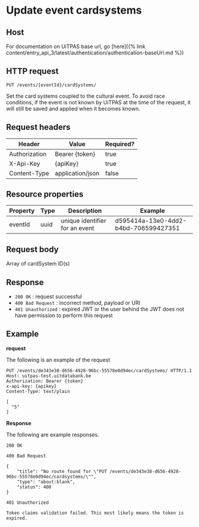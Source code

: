 ---
---

# Update event cardsystems

## Host

 For documentation on UiTPAS base url, go [here]({% link content/entry_api_3/latest/authentication/authentication-baseUrl.md %})

## HTTP request

```
PUT /events/{eventId}/cardSystems/
```
Set the card systems coupled to the cultural event.
To avoid race conditions, if the event is not known by UiTPAS at the time of the request, it will still be saved and applied when it becomes known.

## Request headers

| Header        | Value            | Required? |
| ------------- | ---------------- | --------- |
| Authorization | Bearer {token}   | true      |
| X-Api-Key     | {apiKey}         | true      |
| Content-Type  | application/json | false     |

## Resource properties

| Property | Type | Description | Example |
|--|--|--|--|
| eventId | uuid | unique identifier for an event | d595414a-13e0-4dd2-b4bd-706599427351 |

## Request body

Array of cardSystem ID(s)

## Response

* `200 OK` : request successful
* `400 Bad Request` : incorrect method, payload or URI
* `401 Unauthorized` : expired JWT or the user behind the JWT does not have permission to perform this request

## Example

**request**

The following is an example of the request

```
PUT /events/de343e38-d656-4928-96bc-55578e0d94ec/cardSystems/ HTTP/1.1
Host: uitpas-test.uitdatabank.be
Authorization: Bearer {token}
x-api-key: {apikey}
Content-Type: text/plain

[
  "5"
]
```

**Response**

The following are example responses.

```
200 OK
```

```
400 Bad Request

{
    "title": "No route found for \"PUT /events/de343e38-d656-4928-96bc-55578e0d94ec/cardsystems/\"",
    "type": "about:blank",
    "status": 400
}
```

```
401 Unauthorized

Token claims validation failed. This most likely means the token is expired.
```
